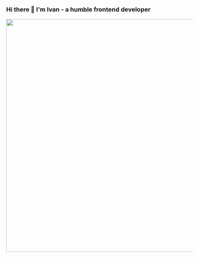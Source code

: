 ### Hi there 👋 I'm Ivan - a humble frontend developer

<p align="center">
  <a href="nuxters.nuxt.com/ivan-kalachikov"><img src="https://nuxters.nuxt.com/card/ivan-kalachikov/og.png" alt="Ivan on Nuxters" height="630" width="1200" /></a>
</p>

<!--
**ivan-kalachikov/ivan-kalachikov** is a ✨ _special_ ✨ repository because its `README.md` (this file) appears on your GitHub profile.

Here are some ideas to get you started:

- 🔭 I’m currently working on ...
- 🌱 I’m currently learning ...
- 👯 I’m looking to collaborate on ...
- 🤔 I’m looking for help with ...
- 💬 Ask me about ...
- 📫 How to reach me: ...
- 😄 Pronouns: ...
- ⚡ Fun fact: ...
-->
